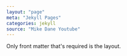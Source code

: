 ```yaml
---
layout: "page"
meta: "Jekyll Pages"
categories: jekyll
source: "Mike Dane Youtube"
---
```


Only front matter that's required is the layout. 
